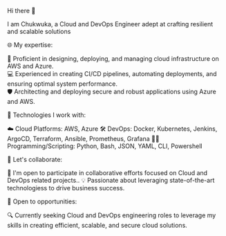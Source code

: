 Hi there 👋

I am Chukwuka, a Cloud and DevOps Engineer adept at crafting resilient and scalable solutions

🌐 My expertise:

🚀 Proficient in designing, deploying, and managing cloud infrastructure on AWS and Azure.  
💻 Experienced in creating CI/CD pipelines, automating deployments, and ensuring optimal system performance.  
🛡️ Architecting and deploying secure and robust applications using Azure and AWS.

🔧 Technologies I work with:

☁️ Cloud Platforms: AWS, Azure
🛠️ DevOps: Docker, Kubernetes, Jenkins, ArgoCD, Terraform, Ansible, Prometheus, Grafana
👨‍💻 Programming/Scripting: Python, Bash, JSON, YAML, CLI, Powershell

🔗 Let's collaborate:

👥 I'm open to participate in collaborative efforts focused on Cloud and DevOps related projects..
💡 Passionate about leveraging state-of-the-art technologiess to drive business success.

🌱 Open to opportunities:

🔍 Currently seeking Cloud and DevOps engineering roles to leverage my skills in creating efficient, scalable, and secure cloud solutions.

<!--
**kenchuks44/kenchuks44** is a ✨ _special_ ✨ repository because its `README.md` (this file) appears on your GitHub profile.

Here are some ideas to get you started:

- 👯 I’m looking to collaborate on DevOps projects
- 🤔 I’m looking for help with ...
- 💬 Ask me about ...
- 📫 How to reach me: ..
